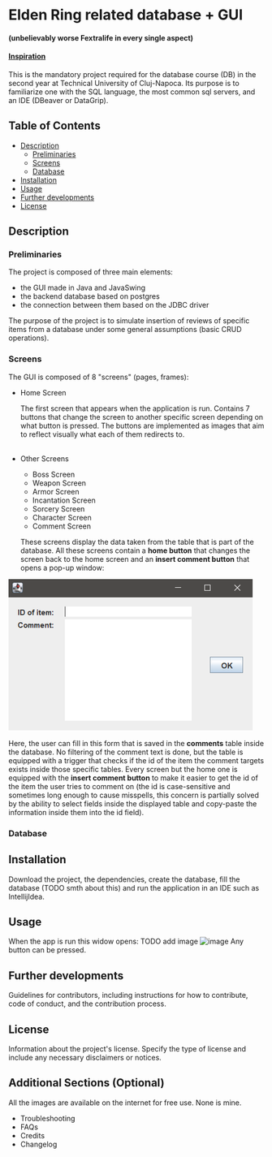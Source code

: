 # Elden Ring related database + GUI

#### (unbelievably worse Fextralife in every single aspect) 
#### [Inspiration](https://eldenring.wiki.fextralife.com/Elden+Ring+Wiki)

This is the mandatory project required for the database course (DB) in the second year at Technical University of 
Cluj-Napoca. Its purpose is to familiarize one with the SQL language, the most common sql servers, and an IDE 
(DBeaver or DataGrip).

## Table of Contents

- [Description](#Description)
  - [Preliminaries](#Preliminaries) 
  - [Screens](#Screens)
  - [Database](#Database)
- [Installation](#installation)
- [Usage](#usage)
- [Further developments](#Further-developments)
- [License](#license)

## Description

### Preliminaries

The project is composed of three main elements: 
- the GUI made in Java and JavaSwing 
- the backend database based on postgres
- the connection between them based on the JDBC driver

The purpose of the project is to simulate insertion of reviews of specific items from a database under some general 
assumptions (basic CRUD operations).  

### Screens

The GUI is composed of 8 "screens" (pages, frames):
- Home Screen 

    The first screen that appears when the application is run. Contains 7 buttons that change the screen to another specific
    screen depending on what button is pressed. The buttons are implemented as images that aim to reflect visually what each
    of them redirects to. 
    <br></br>

- Other Screens
  - Boss Screen
  - Weapon Screen
  - Armor Screen
  - Incantation Screen
  - Sorcery Screen
  - Character Screen
  - Comment Screen
  
  These screens display the data taken from the table that is part of the database. All these screens contain a **home
button** that changes the screen back to the home screen and an **insert comment button** that opens a pop-up window:

![](img.png)

Here, the user can fill in this form that is saved in the **comments** table inside the database. No filtering of the comment text is
done, but the table is equipped with a trigger that checks if the id of the item the comment targets exists inside those
specific tables. Every screen but the home one is equipped with the **insert comment button** to make it easier to get the id
of the item the user tries to comment on (the id is case-sensitive and sometimes long enough to cause misspells, this concern
is partially solved by the ability to select fields inside the displayed table and copy-paste the information inside them into
the id field).

### Database


  
## Installation

Download the project, the dependencies, create the database, fill the database (TODO smth about this) and run the application 
in an IDE such as IntellijIdea.

## Usage

When the app is run this widow opens:
TODO add image ![image]()
Any button can be pressed.

## Further developments

Guidelines for contributors, including instructions for how to contribute, code of conduct, and the contribution process.

## License

Information about the project's license. Specify the type of license and include any necessary disclaimers or notices.

## Additional Sections (Optional)

All the images are available on the internet for free use. None is mine.
- Troubleshooting
- FAQs
- Credits
- Changelog
